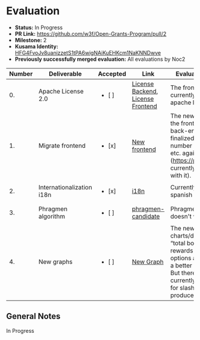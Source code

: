 # Evaluation

* **Status:** In Progress
* **PR Link:** https://github.com/w3f/Open-Grants-Program/pull/2 
* **Milestone:** 2
* **Kusama Identity:** [HFG4FvoJv8uanizzetS1tPA6wigNAiKuEHKcm1NaKNNDwve](https://polkascan.io/pre/kusama/account/HFG4FvoJv8uanizzetS1tPA6wigNAiKuEHKcm1NaKNNDwve)
* **Previously successfully merged evaluation:** All evaluations by Noc2

| Number | Deliverable | Accepted | Link | Evaluation Notes |
| ------------- | ------------- | ------------- | ------------- |------------- |
| 0. | Apache License 2.0 | <ul><li>[ ] </li></ul>|[License Backend](https://github.com/Colm3na/polkastats-backend-v3/blob/develop/LICENSE), [License Frontend](https://github.com/Colm3na/polkastats-v3/blob/develop/LICENSE)| The front-end currently has not the apache license.  | 
| 1. | Migrate frontend  |<ul><li>[x] </li></ul>| [New frontend](https://github.com/Colm3na/polkastats-v3/pull/12/files/) | The new version of the front-end + back-end shows the finalized blocks, number of validators, etc. again correct (https://polkastats.io/ currently has issues with it). | 
| 2.  | Internationalization i18n |<ul><li>[x] </li></ul>|[i18n](https://github.com/Colm3na/polkastats-v3/pull/4/files)| Currently supports spanish and english |
| 3. | Phragmen algorithm |<ul><li>[ ] </li></ul>| [phragmen-candidate](https://github.com/Colm3na/polkastats-v3/blob/develop/pages/phragmen-candidate/index.vue) | Phragmen currently doesn't work |  
| 4. | New graphs|<ul><li>[ ] </li></ul>| [New Graph](https://github.com/Colm3na/polkastats-v3/pull/6/files) | The new charts/diagrams for “total bonded” and rewards have more options and provide a better overview. But there are currently no charts for slashes and produced blocks | 

## General Notes

In Progress